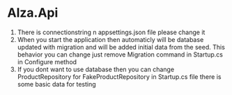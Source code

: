 # Alza.Api
1) There is connectionstring n appsettings.json file please change it
2) When you start the application then automaticly will be database updated with migration and will be added initial data from the seed.
This behavior you can change just remove Migration command in Startup.cs in Configure method
3) If you dont want to use database then you can change ProductRepository for FakeProductRepository in Startup.cs file
  there is some basic data for testing
